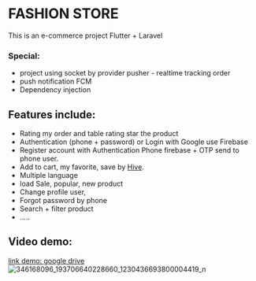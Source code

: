 # FASHION STORE
This is an e-commerce project Flutter + Laravel
### Special: 
 - project using socket by provider pusher - realtime tracking order 
 - push notification  FCM
 - Dependency injection

## Features include:

- Rating my order and table rating star the product
- Authentication (phone + password) or Login with Google use Firebase
- Register account with Authentication Phone firebase + OTP send to phone user.
- Add to cart, my favorite, save by [Hive](https://docs.hivedb.dev/).
- Multiple language
- load Sale, popular, new product
- Change profile user,
- Forgot password by phone
- Search + filter product
- .....

<!-- For help getting started with Flutter development, view the
[online documentation](https://docs.flutter.dev/), which offers tutorials,
samples, guidance on mobile development, and a full API reference. -->
## Video demo:

[link demo: google drive](https://drive.google.com/file/d/1B4s-FCNMZO8hZ7lpWOOwSj073SugXHHE/view?usp=sharing)
![346168096_193706640228660_1230436693800004419_n](https://github.com/naninani2xx1/luan_an_fashion_store/assets/104667945/031e25d8-84a8-402a-8df3-fe803af1f0bb)

